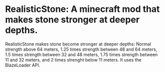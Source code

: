RealisticStone: A minecraft mod that makes stone stronger at deeper depths.
==============

RealisticStone makes stone become stronger at deeper depths:  Normal strength above 64 meters, 1.25 times strength between 48 and 64 meters, 1.5 times strength between 32 and 48 meters, 1.75 times strength between 11 and 32 meters, and 2
times strenght below 11 meters.  It uses the BlazeLoader API.
